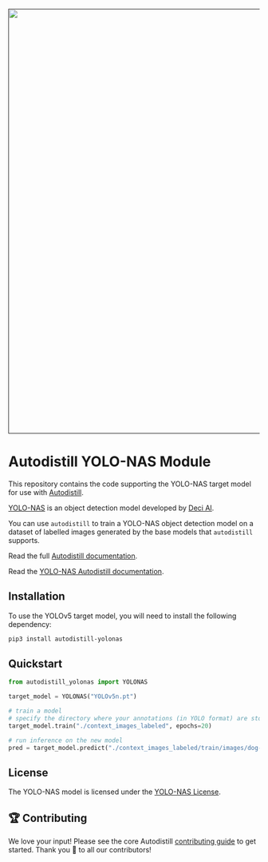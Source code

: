 <div align="center">
  <p>
    <a align="center" href="" target="_blank">
      <img
        width="850"
        src="https://media.roboflow.com/open-source/autodistill/autodistill-banner.png"
      >
    </a>
  </p>
</div>

# Autodistill YOLO-NAS Module

This repository contains the code supporting the YOLO-NAS target model for use with [Autodistill](https://github.com/autodistill/autodistill).

[YOLO-NAS](https://github.com/Deci-AI/super-gradients/blob/master/YOLONAS.md) is an object detection model developed by [Deci AI](https://deci.ai/).

You can use `autodistill` to train a YOLO-NAS object detection model on a dataset of labelled images generated by the base models that `autodistill` supports.

Read the full [Autodistill documentation](https://autodistill.github.io/autodistill/).

Read the [YOLO-NAS Autodistill documentation](https://autodistill.github.io/autodistill/target_models/yolonas/).

## Installation

To use the YOLOv5 target model, you will need to install the following dependency:

```bash
pip3 install autodistill-yolonas
```

## Quickstart

```python
from autodistill_yolonas import YOLONAS

target_model = YOLONAS("YOLOv5n.pt")

# train a model
# specify the directory where your annotations (in YOLO format) are stored
target_model.train("./context_images_labeled", epochs=20)

# run inference on the new model
pred = target_model.predict("./context_images_labeled/train/images/dog-7.jpg", conf=0.01)
```

## License

The YOLO-NAS model is licensed under the [YOLO-NAS License](https://github.com/Deci-AI/super-gradients/blob/master/LICENSE.YOLONAS.md).

## 🏆 Contributing

We love your input! Please see the core Autodistill [contributing guide](https://github.com/autodistill/autodistill/blob/main/CONTRIBUTING.md) to get started. Thank you 🙏 to all our contributors!